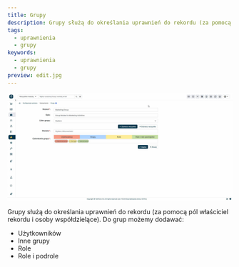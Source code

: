 ```yaml
---
title: Grupy
description: Grupy służą do określania uprawnień do rekordu (za pomocą pól właściciel rekordu i osoby współdzielące).
tags:
  - uprawnienia
  - grupy
keywords:
  - uprawnienia
  - grupy
preview: edit.jpg
---
```


![edit.jpg](edit.jpg)

Grupy służą do określania uprawnień do rekordu (za pomocą pól właściciel rekordu i osoby współdzielące). Do grup możemy dodawać:

- Użytkowników
- Inne grupy
- Role
- Role i podrole
